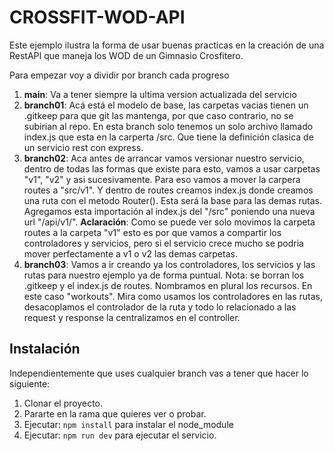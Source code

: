 # CROSSFIT-WOD-API

Este ejemplo ilustra la forma de usar buenas practicas en la creación de una RestAPI que maneja los WOD de un Gimnasio Crosfitero.

Para empezar voy a dividir por branch cada progreso

1. **main**: Va a tener siempre la ultima version actualizada del servicio
2. **branch01**: Acá está el modelo de base, las carpetas vacias tienen un .gitkeep para que git las mantenga, por que caso contrario, no se subirian al repo. En esta branch solo tenemos un solo archivo llamado index.js que esta en la carperta /src. Que tiene la definición clasica de un servicio rest con express.
3. **branch02**: Aca antes de arrancar vamos versionar nuestro servicio, dentro de todas las formas que existe para esto, vamos a usar carpetas "v1", "v2" y asi sucesivamente. Para eso vamos a mover la carpera routes a "src/v1". Y dentro de routes creamos index.js donde creamos una ruta con el metodo Router(). Esta será la base para las demas rutas. Agregamos esta importación al index.js del "/src" poniendo una nueva url "/api/v1/". **Aclaración**: Como se puede ver solo movimos la carpeta routes a la carpeta "v1" esto es por que vamos a compartir los controladores y servicios, pero si el servicio crece mucho se podria mover perfectamente a v1 o v2 las demas carpetas.
4. **branch03**: Vamos a ir creando ya los controladores, los servicios y las rutas para nuestro ejemplo ya de forma puntual. Nota: se borran los .gitkeep y el index.js de routes. Nombramos en plural los recursos. En este caso "workouts". Mira como usamos los controladores en las rutas, desacoplamos el controlador de la ruta y todo lo relacionado a las request y response la centralizamos en el controller.

## Instalación
Independientemente que uses cualquier branch vas a tener que hacer lo siguiente:
1. Clonar el proyecto.
2. Pararte en la rama que quieres ver o probar.
3. Ejecutar: `npm install` para instalar el node_module
4. Ejecutar: `npm run dev` para ejecutar el servicio.
